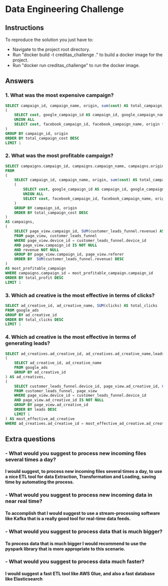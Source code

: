 # Data Engineering Challenge

## Instructions

To reproduce the solution you just have to:
 - Navigate to the project root directory.
 - Run "docker build -t creditas_challenge ." to build a docker image for the project.
 - Run "docker run creditas_challenge" to run the docker image.

## Answers

### 1. What was the most expensive campaign?
```sql
SELECT campaign_id, campaign_name, origin, sum(cost) AS total_campaign_cost  FROM 
(
    SELECT cost, google_campaign_id AS campaign_id, google_campaign_name AS campaign_name, origin from google_ads 
    UNION ALL 
    SELECT cost, facebook_campaign_id, facebook_campaign_name, origin from facebook_ads
) 
GROUP BY campaign_id, origin
ORDER BY total_campaign_cost DESC
LIMIT 1
```

### 2. What was the most profitable campaign?
```sql
SELECT campaigns.campaign_id, campaigns.campaign_name, campaigns.origin, total_revenue, total_campaign_cost, total_revenue - total_campaign_cost AS total_profit
FROM 
(
    SELECT campaign_id, campaign_name, origin, sum(cost) AS total_campaign_cost  FROM 
    (
        SELECT cost, google_campaign_id AS campaign_id, google_campaign_name AS campaign_name, origin from google_ads 
        UNION ALL 
        SELECT cost, facebook_campaign_id, facebook_campaign_name, origin from facebook_ads
    ) 
    GROUP BY campaign_id, origin
    ORDER BY total_campaign_cost DESC
) 
AS campaigns, 
(
    SELECT page_view.campaign_id, SUM(customer_leads_funnel.revenue) AS total_revenue
    FROM page_view, customer_leads_funnel
    WHERE page_view.device_id = customer_leads_funnel.device_id 
    AND page_view.campaign_id IS NOT NULL 
    AND revenue NOT NULL
    GROUP BY page_view.campaign_id, page_view.referer
    ORDER BY  SUM(customer_leads_funnel.revenue) DESC
) 
AS most_profitable_campaign
WHERE campaigns.campaign_id = most_profitable_campaign.campaign_id
ORDER BY total_profit DESC
LIMIT 1
```

### 3. Which ad creative is the most effective in terms of clicks?
```sql
SELECT ad_creative_id, ad_creative_name, SUM(clicks) AS total_clicks
FROM google_ads
GROUP BY ad_creative_id
ORDER BY total_clicks DESC    
LIMIT 1
```

### 4. Which ad creative is the most effective in terms of generating leads?
```sql
SELECT ad_creatives.ad_creative_id, ad_creatives.ad_creative_name,leads  FROM 
(
    SELECT ad_creative_id, ad_creative_name
    FROM google_ads
    GROUP BY ad_creative_id
) AS ad_creatives,
(
    SELECT customer_leads_funnel.device_id, page_view.ad_creative_id, COUNT(customer_leads_funnel.device_id) AS leads
    FROM customer_leads_funnel, page_view
    WHERE page_view.device_id = customer_leads_funnel.device_id
    AND page_view.ad_creative_id IS NOT NULL
    GROUP BY page_view.ad_creative_id
    ORDER BY leads DESC
    LIMIT 1
) AS most_effective_ad_creative
WHERE ad_creatives.ad_creative_id = most_effective_ad_creative.ad_creative_id

```

## Extra questions

### - What would you suggest to process new incoming files several times a day?
#### I would suggest, to process new incoming files several times a day, to use a nice ETL tool for data Extraction, Transformation and Loading, saving time by automating the process.

### - What would you suggest to process new incoming data in near real time?
#### To accomplish that I would suggest to use a stream-processing software like Kafka that is a really good tool for real-time data feeds.

### - What would you suggest to process data that is much bigger?
#### To process data that is much bigger I would recommend to use the pyspark library that is more appropriate to this scenario.

### - What would you suggest to process data much faster?
#### I would suggest a fast ETL tool like AWS Glue, and also a fast database like Elasticsearch
